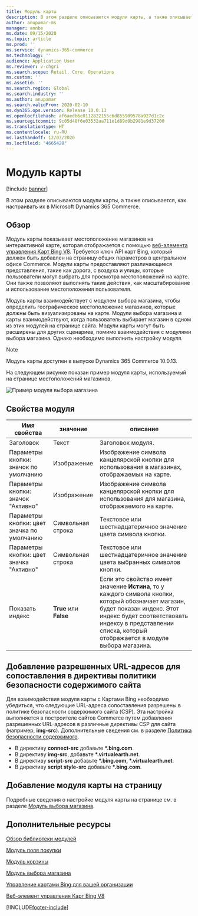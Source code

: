```yaml
---
title: Модуль карты
description: В этом разделе описываются модули карты, а также описывается, как настраивать их в Microsoft Dynamics 365 Commerce.
author: anupamar-ms
manager: annbe
ms.date: 09/15/2020
ms.topic: article
ms.prod: ''
ms.service: dynamics-365-commerce
ms.technology: ''
audience: Application User
ms.reviewer: v-chgri
ms.search.scope: Retail, Core, Operations
ms.custom: ''
ms.assetid: ''
ms.search.region: Global
ms.search.industry: ''
ms.author: anupamar
ms.search.validFrom: 2020-02-10
ms.dyn365.ops.version: Release 10.0.13
ms.openlocfilehash: af6aedb6c0112822155c6d855909578a927d1c2c
ms.sourcegitcommit: 9c05d48f6e03532aa711e1d89d0b2981e9d37200
ms.translationtype: HT
ms.contentlocale: ru-RU
ms.lasthandoff: 12/03/2020
ms.locfileid: "4665428"
---
```

# <a name="map-module"></a>Модуль карты

[!include [banner](includes/banner.md)]


В этом разделе описываются модули карты, а также описывается, как настраивать их в Microsoft Dynamics 365 Commerce.

## <a name="overview"></a>Обзор

Модуль карты показывает местоположение магазинов на интерактивной карте, которая отображается с помощью [веб-элемента управления Карт Bing V8](https://docs.microsoft.com/bingmaps/v8-web-control/). Требуется ключ API карт Bing, который должен быть добавлен на страницу общих параметров в центральном офисе Commerce. Модули карты предоставляют различающиеся представления, такие как дорога, с воздуха и улицы, которые пользователи могут выбрать для просмотра местоположений на карте. Они также позволяют выполнять такие действия, как масштабирование и использование местоположения пользователя.

Модуль карты взаимодействует с модулем выбора магазина, чтобы определить географическое местоположение магазинов, которые должны быть визуализированы на карте. Модули выбора магазина и карты взаимодействуют, когда пользователь выбирает магазин в одном из этих модулей на странице сайта. Модули карты могут быть расширены для других сценариев, помимо взаимодействия с модулями выбора магазина. Однако необходимо выполнить настройку модуля.

> [!NOTE]
> Модуль карты доступен в выпуске Dynamics 365 Commerce 10.0.13.

На следующем рисунке показан пример модуля карты, используемый на странице местоположений магазинов.

![Пример модуля выбора магазина](./media/ecommerce-Storelocator.PNG)

## <a name="module-properties"></a>Свойства модуля

| Имя свойства             | значение                 | описание |
|---------------------------|-----------------------|-------------|
| Заголовок | Текст | Заголовок модуля. |
| Параметры кнопки: значок по умолчанию | Изображение | Изображение символа канцелярской кнопки для использования в магазинах, отображаемых на карте. |
| Параметры кнопки: значок "Активно" | Изображение | Изображение символа канцелярской кнопки для использования для магазина, отображаемого на карте. |
| Параметры кнопки: цвет значка по умолчанию | Символьная строка | Текстовое или шестнадцатеричное значение цвета символа кнопки. |
| Параметры кнопки: цвет значка "Активно" | Символьная строка | Текстовое или шестнадцатеричное значение цвета выбранных символов кнопки. |
| Показать индекс | **True** или **False** | Если это свойство имеет значение **Истина**, то у каждого символа кнопки, который обозначает магазин, будет показан индекс. Этот индекс будет соответствовать индексу в представлении списка, который отображается в модуле выбора магазина. |

## <a name="add-allowed-mapping-urls-to-a-sites-content-security-policy-directives"></a>Добавление разрешенных URL-адресов для сопоставления в директивы политики безопасности содержимого сайта

Для взаимодействия модуля карты с Картами Bing необходимо убедиться, что следующие URL-адреса сопоставления разрешены в политике безопасности содержимого сайта (CSP). Эта настройка выполняется в построителе сайтов Commerce путем добавления разрешенных URL-адресов в различные директивы CSP для сайта (например, **img-src**). Дополнительные сведения см. в разделе [Политика безопасности содержимого](manage-csp.md). 

- В директиву **connect-src** добавьте **&#42;.bing.com**.
- В директиву **img-src**, добавьте **&#42;.virtualearth.net**.
- В директиву **script-src** добавьте **&#42;.bing.com, &#42;.virtualearth.net**.
- В директиву **script style-src** добавьте **&#42;.bing.com**.

## <a name="add-a-map-module-to-a-page"></a>Добавление модуля карты на страницу

Подробные сведения о настройке модуля карты на странице см. в разделе [Модуль выбора магазина](store-selector.md). 
 
## <a name="additional-resources"></a>Дополнительные ресурсы

[Обзор библиотеки модулей](starter-kit-overview.md)

[Модуль поля покупки](add-buy-box.md)

[Модуль корзины](add-cart-module.md)

[Модуль выбора магазина](store-selector.md)

[Управление картами Bing для вашей организации](./dev-itpro/manage-bing-maps.md)

[Веб-элемент управления Карт Bing V8](https://docs.microsoft.com/bingmaps/v8-web-control/)


[!INCLUDE[footer-include](../includes/footer-banner.md)]